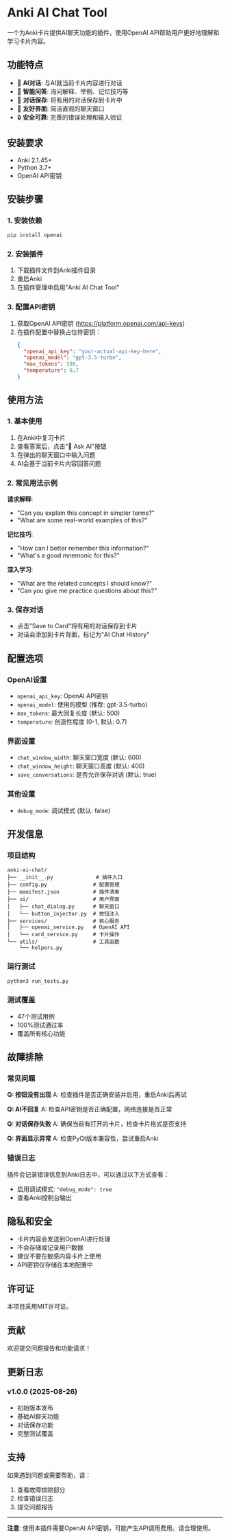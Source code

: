 # Anki AI Chat Tool

一个为Anki卡片提供AI聊天功能的插件，使用OpenAI API帮助用户更好地理解和学习卡片内容。

## 功能特点

- 🤖 **AI对话**: 与AI就当前卡片内容进行对话
- 💬 **智能问答**: 询问解释、举例、记忆技巧等
- 💾 **对话保存**: 将有用的对话保存到卡片中
- 🎨 **友好界面**: 简洁直观的聊天窗口
- 🔒 **安全可靠**: 完善的错误处理和输入验证

## 安装要求

- Anki 2.1.45+
- Python 3.7+
- OpenAI API密钥

## 安装步骤

### 1. 安装依赖
```bash
pip install openai
```

### 2. 安装插件
1. 下载插件文件到Anki插件目录
2. 重启Anki
3. 在插件管理中启用"Anki AI Chat Tool"

### 3. 配置API密钥
1. 获取OpenAI API密钥 (https://platform.openai.com/api-keys)
2. 在插件配置中替换占位符密钥：
   ```json
   {
     "openai_api_key": "your-actual-api-key-here",
     "openai_model": "gpt-3.5-turbo",
     "max_tokens": 500,
     "temperature": 0.7
   }
   ```

## 使用方法

### 1. 基本使用
1. 在Anki中复习卡片
2. 查看答案后，点击"🤖 Ask AI"按钮
3. 在弹出的聊天窗口中输入问题
4. AI会基于当前卡片内容回答问题

### 2. 常见用法示例

**请求解释**:
- "Can you explain this concept in simpler terms?"
- "What are some real-world examples of this?"

**记忆技巧**:
- "How can I better remember this information?"
- "What's a good mnemonic for this?"

**深入学习**:
- "What are the related concepts I should know?"
- "Can you give me practice questions about this?"

### 3. 保存对话
- 点击"Save to Card"将有用的对话保存到卡片
- 对话会添加到卡片背面，标记为"AI Chat History"

## 配置选项

### OpenAI设置
- `openai_api_key`: OpenAI API密钥
- `openai_model`: 使用的模型 (推荐: gpt-3.5-turbo)
- `max_tokens`: 最大回复长度 (默认: 500)
- `temperature`: 创造性程度 (0-1, 默认: 0.7)

### 界面设置
- `chat_window_width`: 聊天窗口宽度 (默认: 600)
- `chat_window_height`: 聊天窗口高度 (默认: 400)
- `save_conversations`: 是否允许保存对话 (默认: true)

### 其他设置
- `debug_mode`: 调试模式 (默认: false)

## 开发信息

### 项目结构
```
anki-ai-chat/
├── __init__.py              # 插件入口
├── config.py               # 配置管理
├── manifest.json           # 插件清单
├── ui/                     # 用户界面
│   ├── chat_dialog.py      # 聊天窗口
│   └── button_injector.py  # 按钮注入
├── services/               # 核心服务
│   ├── openai_service.py   # OpenAI API
│   └── card_service.py     # 卡片操作
└── utils/                  # 工具函数
    └── helpers.py
```

### 运行测试
```bash
python3 run_tests.py
```

### 测试覆盖
- 47个测试用例
- 100%测试通过率
- 覆盖所有核心功能

## 故障排除

### 常见问题

**Q: 按钮没有出现**
A: 检查插件是否正确安装并启用，重启Anki后再试

**Q: AI不回复**
A: 检查API密钥是否正确配置，网络连接是否正常

**Q: 对话保存失败**
A: 确保当前有打开的卡片，检查卡片格式是否支持

**Q: 界面显示异常**
A: 检查PyQt版本兼容性，尝试重启Anki

### 错误日志
插件会记录错误信息到Anki日志中，可以通过以下方式查看：
- 启用调试模式: `"debug_mode": true`
- 查看Anki控制台输出

## 隐私和安全

- 卡片内容会发送到OpenAI进行处理
- 不会存储或记录用户数据
- 建议不要在敏感内容卡片上使用
- API密钥仅存储在本地配置中

## 许可证

本项目采用MIT许可证。

## 贡献

欢迎提交问题报告和功能请求！

## 更新日志

### v1.0.0 (2025-08-26)
- 初始版本发布
- 基础AI聊天功能
- 对话保存功能
- 完整测试覆盖

## 支持

如果遇到问题或需要帮助，请：
1. 查看故障排除部分
2. 检查错误日志
3. 提交问题报告

---

**注意**: 使用本插件需要OpenAI API密钥，可能产生API调用费用。请合理使用。
